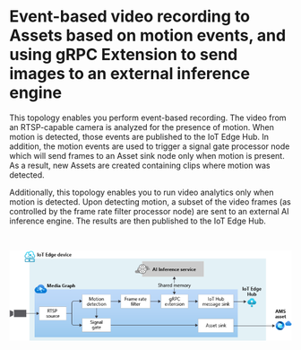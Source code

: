 # Event-based video recording to Assets based on motion events, and using gRPC Extension to send images to an external inference engine

This topology enables you perform event-based recording. The video from an RTSP-capable camera is analyzed for the presence of motion. When motion is detected, those events are published to the IoT Edge Hub. In addition, the motion events are used to trigger a signal gate processor node which will send frames to an Asset sink node only when motion is present. As a result, new Assets are created containing clips where motion was detected.

Additionally, this topology enables you to run video analytics only when motion is detected. Upon detecting motion, a subset of the video frames (as controlled by the frame rate filter processor node) are sent to an external AI inference engine. The results are then published to the IoT Edge Hub.

<br>
<p align="center">
  <img src="./topology.png" title="Event-based video recording to Assets based on motion events, and using gRPC Extension to send images to an external inference engine"/>
</p>
<br>
